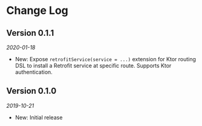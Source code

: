 Change Log
==========

## Version 0.1.1

_2020-01-18_

 * New: Expose `retrofitService(service = ...)` extension for Ktor routing DSL to install a
   Retrofit service at specific route. Supports Ktor authentication.

## Version 0.1.0

_2019-10-21_

 * New: Initial release
